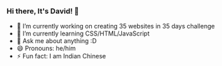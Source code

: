 ### Hi there, It's David! 👋

- 🔭 I’m currently working on creating 35 websites in 35 days challenge
- 🌱 I’m currently learning CSS/HTML/JavaScript
- 💬 Ask me about anything :D
- 😄 Pronouns: he/him
- ⚡ Fun fact: I am Indian Chinese

